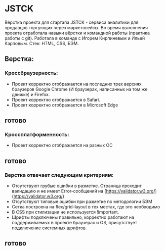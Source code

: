 # JSTCK
Вёрстка проекта для стартапа JSTCK - сервиса аналитики для продавцов торгующих через маркетплейсы. 
Во время выполнения проекта отработала навыки вёрстки и командной работы (практика работы с git). 
Работала в команде с Игорем Кирпиневым и Ильей Карповым.
Cтек: HTML, CSS, БЭМ.

## Верстка:
### Кроссбраузерность:
- Проект корректно отображается на последних трех версиях браузеров Google Chrome (И браузерах, написанных на том же движке) и Firefox.
- Проект корректно отображается в Safari.
- Проект корректно отображается в Microsoft Edge

## готово
### Кроссплатформенность:
- Проект корректно отображается на разных OC

## готово
### Верстка отвечает следующим критериям:
- Отсутствуют грубые ошибки в разметке. Страница проходит валидацию и не имеет Error-сообщений на [https://validator.w3.org/](https://validator.w3.org/)
- Отсутствуют типовые ошибки при разметке по методологии БЭМ
- Сетка построена на flex/grid-layout в тех местах, где это необходимо
- В CSS при стилизации не используется !important.
- Шрифты подключены правильно, корректно работают на поддерживаемых в проекте браузерах и OS, присутствует подключение системных шрифтов.

## готово
